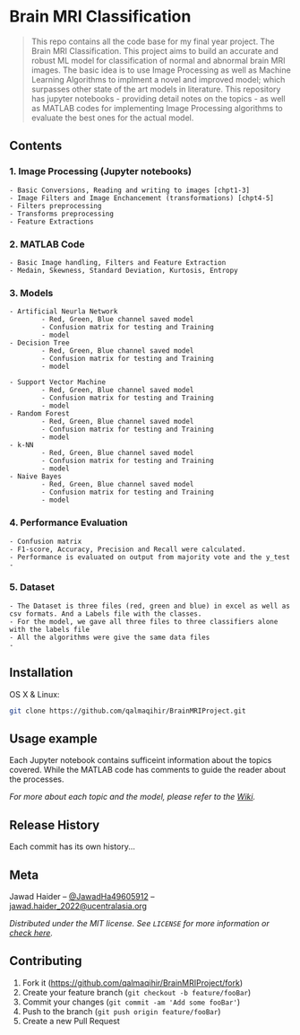 # Brain MRI Classification

> This repo contains all the code base for my final year project. The Brain MRI Classification. This project aims to build an accurate and robust ML model for classification of normal and 
abnormal brain MRI images. The basic idea is to use Image Processing as well as Machine Learning Algorithms to implment a novel and improved model; which surpasses other state of the art
models in literature.
> This repository has jupyter notebooks - providing detail notes on the topics - as well as MATLAB codes for implementing Image Processing algorithms to evaluate the best ones for the actual model.


## Contents 
### 1. Image Processing (Jupyter notebooks)
    - Basic Conversions, Reading and writing to images [chpt1-3]
    - Image Filters and Image Enchancement (transformations) [chpt4-5] 
    - Filters preprocessing
    - Transforms preprocessing
    - Feature Extractions
### 2. MATLAB Code
    - Basic Image handling, Filters and Feature Extraction
    - Medain, Skewness, Standard Deviation, Kurtosis, Entropy
### 3. Models
    - Artificial Neurla Network
            - Red, Green, Blue channel saved model
            - Confusion matrix for testing and Training
            - model 
    - Decision Tree 
            - Red, Green, Blue channel saved model
            - Confusion matrix for testing and Training
            - model 
    
    - Support Vector Machine
            - Red, Green, Blue channel saved model
            - Confusion matrix for testing and Training
            - model 
    - Random Forest
            - Red, Green, Blue channel saved model
            - Confusion matrix for testing and Training
            - model 
    - k-NN
            - Red, Green, Blue channel saved model
            - Confusion matrix for testing and Training
            - model 
    - Naive Bayes
            - Red, Green, Blue channel saved model
            - Confusion matrix for testing and Training
            - model 
    
### 4. Performance Evaluation
    - Confusion matrix
    - F1-score, Accuracy, Precision and Recall were calculated.
    - Performance is evaluated on output from majority vote and the y_test
    -
    
### 5. Dataset
    - The Dataset is three files (red, green and blue) in excel as well as csv formats. And a Labels file with the classes.
    - For the model, we gave all three files to three classifiers alone with the labels file
    - All the algorithms were give the same data files
    -


## Installation

OS X & Linux:

```sh
git clone https://github.com/qalmaqihir/BrainMRIProject.git
```

## Usage example
Each Jupyter notebook contains sufficeint information about the topics covered. While the MATLAB code has comments to guide the reader about the processes.

_For more about each topic and the model, please refer to the [Wiki][wiki]._


## Release History
Each commit has its own history...

## Meta
Jawad Haider – [@JawadHa49605912](https://twitter.com/JawadHa49605912?t=LImgqrvKUy48gqaaeKooBA&s=09) – jawad.haider_2022@ucentralasia.org

_Distributed under the MIT license. See ``LICENSE`` for more information or [check here][LICENSE]._

## Contributing

1. Fork it (<https://github.com/qalmaqihir/BrainMRIProject/fork>)
2. Create your feature branch (`git checkout -b feature/fooBar`)
3. Commit your changes (`git commit -am 'Add some fooBar'`)
4. Push to the branch (`git push origin feature/fooBar`)
5. Create a new Pull Request

<!-- Markdown link & img dfn's -->
[wiki]: https://github.com/qalmaqihir/BrainMRIProject/wiki
[LICENSE]: https://github.com/qalmaqihir/BrainMRIProject/blob/main/LICENSE
